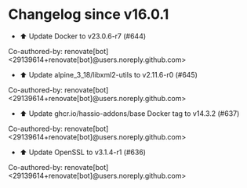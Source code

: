 # Changelog since v16.0.1
- ⬆️ Update Docker to v23.0.6-r7 (#644)

Co-authored-by: renovate[bot] <29139614+renovate[bot]@users.noreply.github.com> 
- ⬆️ Update alpine_3_18/libxml2-utils to v2.11.6-r0 (#645)

Co-authored-by: renovate[bot] <29139614+renovate[bot]@users.noreply.github.com> 
- ⬆️ Update ghcr.io/hassio-addons/base Docker tag to v14.3.2 (#637)

Co-authored-by: renovate[bot] <29139614+renovate[bot]@users.noreply.github.com> 
- ⬆️ Update OpenSSL to v3.1.4-r1 (#636)

Co-authored-by: renovate[bot] <29139614+renovate[bot]@users.noreply.github.com> 
